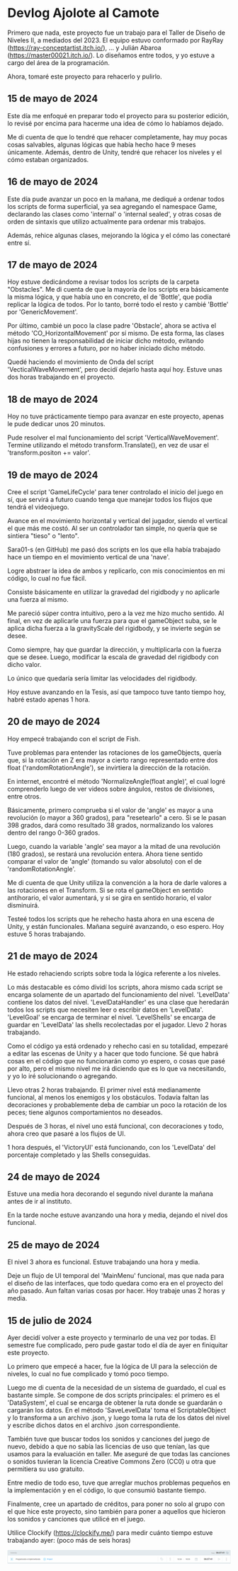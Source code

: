 # Devlog Ajolote al Camote

Primero que nada, este proyecto fue un trabajo para el Taller de Diseño de Niveles II, a mediados del 2023. El equipo estuvo conformado por RayRay (https://ray-conceptartist.itch.io/), ... y Julián Abaroa (https://master00021.itch.io/). Lo diseñamos entre todos, y yo estuve a cargo del área de la programación. 

Ahora, tomaré este proyecto para rehacerlo y pulirlo.

## 15 de mayo de 2024

Este día me enfoqué en preparar todo el proyecto para su posterior edición, lo revisé por encima para hacerme una idea de cómo lo habíamos dejado. 

Me di cuenta de que lo tendré que rehacer completamente, hay muy pocas cosas salvables, algunas lógicas que había hecho hace 9 meses únicamente. Además, dentro de Unity, tendré que rehacer los niveles y el cómo estaban organizados.

## 16 de mayo de 2024

Este día pude avanzar un poco en la mañana, me dediqué a ordenar todos los scripts de forma superficial, ya sea agregando el namespace Game, declarando las clases como 'internal' o 'internal sealed', y otras cosas de orden de sintaxis que utilizo actualmente para ordenar mis trabajos.

Además, rehice algunas clases, mejorando la lógica y el cómo las conectaré entre sí.

## 17 de mayo de 2024

Hoy estuve dedicándome a revisar todos los scripts de la carpeta "Obstacles". Me di cuenta de que la mayoría de los scripts era básicamente la misma lógica, y que había uno en concreto, el de 'Bottle', que podía replicar la lógica de todos. Por lo tanto, borré todo el resto y cambié 'Bottle' por 'GenericMovement'. 

Por último, cambié un poco la clase padre 'Obstacle', ahora se activa el método 'CO_HorizontalMovement' por sí mismo. De esta forma, las clases hijas no tienen la responsabilidad de iniciar dicho método, evitando confusiones y errores a futuro, por no haber iniciado dicho método.

Quedé haciendo el movimiento de Onda del script 'VecticalWaveMovement', pero decidí dejarlo hasta aquí hoy. Estuve unas dos horas trabajando en el proyecto. 

## 18 de mayo de 2024

Hoy no tuve prácticamente tiempo para avanzar en este proyecto, apenas le pude dedicar unos 20 minutos. 

Pude resolver el mal funcionamiento del script 'VerticalWaveMovement'. Termine utilizando el método transform.Translate(), en vez de usar el 'transform.positon += valor'.

## 19 de mayo de 2024

Cree el script 'GameLifeCycle' para tener controlado el inicio del juego en sí, que servirá a futuro cuando tenga que manejar todos los flujos que tendrá el videojuego. 

Avance en el movimiento horizontal y vertical del jugador, siendo el vertical el que más me costó. Al ser un controlador tan simple, no quería que se sintiera "tieso" o "lento". 

Sara01-s (en GitHub) me pasó dos scripts en los que ella había trabajado hace un tiempo en el movimiento vertical de una 'nave'. 

Logre abstraer la idea de ambos y replicarlo, con mis conocimientos en mi código, lo cual no fue fácil. 

Consiste básicamente en utilizar la gravedad del rigidbody y no aplicarle una fuerza al mismo. 

Me pareció súper contra intuitivo, pero a la vez me hizo mucho sentido. Al final, en vez de aplicarle una fuerza para que el gameObject suba, se le aplica dicha fuerza a la gravityScale del rigidbody, y se invierte según se desee.

Como siempre, hay que guardar la dirección, y multiplicarla con la fuerza que se desee. Luego, modificar la escala de gravedad del rigidbody con dicho valor.

Lo único que quedaría sería limitar las velocidades del rigidbody.

Hoy estuve avanzando en la Tesis, así que tampoco tuve tanto tiempo hoy, habré estado apenas 1 hora.

## 20 de mayo de 2024

Hoy empecé trabajando con el script de Fish. 

Tuve problemas para entender las rotaciones de los gameObjects, quería que, si la rotación en Z era mayor a cierto rango representado entre dos float ('randomRotationAngle'), se invirtiera la dirección de la rotación. 

En internet, encontré el método 'NormalizeAngle(float angle)', el cual logré comprenderlo luego de ver videos sobre ángulos, restos de divisiones, entre otros. 

Básicamente, primero comprueba si el valor de 'angle' es mayor a una revolución (o mayor a 360 grados), para "resetearlo" a cero. Si se le pasan 398 grados, dará como resultado 38 grados, normalizando los valores dentro del rango 0-360 grados.

Luego, cuando la variable 'angle' sea mayor a la mitad de una revolución (180 grados), se restará una revolución entera. Ahora tiene sentido comparar el valor de 'angle' (tomando su valor absoluto) con el de 'randomRotationAngle'.

Me di cuenta de que Unity utiliza la convención a la hora de darle valores a las rotaciones en el Transform. Si se rota el gameObject en sentido antihorario, el valor aumentará, y si se gira en sentido horario, el valor disminuirá.

Testeé todos los scripts que he rehecho hasta ahora en una escena de Unity, y están funcionales.
Mañana seguiré avanzando, o eso espero. Hoy estuve 5 horas trabajando.

## 21 de mayo de 2024

He estado rehaciendo scripts sobre toda la lógica referente a los niveles.

Lo más destacable es cómo dividí los scripts, ahora mismo cada script se encarga solamente de un apartado del funcionamiento del nivel. 'LevelData' contiene los datos del nivel. 'LevelDataHandler' es una clase que heredarán todos los scripts que necesiten leer o escribir datos en 'LevelData'. 'LevelGoal' se encarga de terminar el nivel. 'LevelShells' se encarga de guardar en 'LevelData' las shells recolectadas por el jugador. Llevo 2 horas trabajando. 

Como el código ya está ordenado y rehecho casi en su totalidad, empezaré a editar las escenas de Unity y a hacer que todo funcione. Sé que habrá cosas en el código que no funcionarán como yo espero, o cosas que pasé por alto, pero el mismo nivel me irá diciendo que es lo que va necesitando, y yo lo iré solucionando o agregando.

Llevo otras 2 horas trabajando. El primer nivel está medianamente funcional, al menos los enemigos y los obstáculos. Todavía faltan las decoraciones y probablemente deba de cambiar un poco la rotación de los peces; tiene algunos comportamientos no deseados.

Después de 3 horas, el nivel uno está funcional, con decoraciones y todo, ahora creo que pasaré a los flujos de UI.

1 hora después, el 'VictoryUI' está funcionando, con los 'LevelData' del porcentaje completado y las Shells conseguidas.

## 24 de mayo de 2024

Estuve una media hora decorando el segundo nivel durante la mañana antes de ir al instituto.

En la tarde noche estuve avanzando una hora y media, dejando el nivel dos funcional.

## 25 de mayo de 2024

El nivel 3 ahora es funcional. Estuve trabajando una hora y media.

Deje un flujo de UI temporal del 'MainMenu' funcional, mas que nada para el diseño de las interfaces, que todo quedara como era en el proyecto del año pasado. Aun faltan varias cosas por hacer. Hoy trabaje unas 2 horas y media.

## 15 de julio de 2024

Ayer decidí volver a este proyecto y terminarlo de una vez por todas. El semestre fue complicado, pero pude gastar todo el día de ayer en finiquitar este proyecto.

Lo primero que empecé a hacer, fue la lógica de UI para la selección de niveles, lo cual no fue complicado y tomó poco tiempo. 

Luego me di cuenta de la necesidad de un sistema de guardado, el cual es bastante simple. Se compone de dos scripts principales: el primero es el 'DataSystem', el cual se encarga de obtener la ruta donde se guardarán o cargarán los datos. En el método 'SaveLevelData' toma el ScriptableObject y lo transforma a un archivo .json, y luego toma la ruta de los datos del nivel y escribe dichos datos en el archivo .json correspondiente.

También tuve que buscar todos los sonidos y canciones del juego de nuevo, debido a que no sabía las licencias de uso que tenían, las que usamos para la evaluación en taller. Me aseguré de que todas las canciones o sonidos tuvieran la licencia Creative Commons Zero (CC0) u otra que permitiera su uso gratuito.

Entre medio de todo eso, tuve que arreglar muchos problemas pequeños en la implementación y en el código, lo que consumió bastante tiempo. 

Finalmente, cree un apartado de créditos, para poner no solo al grupo con el que hice este proyecto, sino también para poner a aquellos que hicieron los sonidos y canciones que utilicé en el juego. 

Utilice Clockify (https://clockify.me/) para medir cuánto tiempo estuve trabajando ayer: (poco más de seis horas)

![alt text](image.png)
